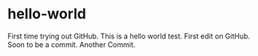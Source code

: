 # hello-world
First time trying out GitHub. This is a hello world test.
First edit on GitHub. Soon to be a commit.
Another Commit.

